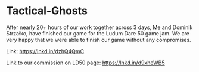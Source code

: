 # Tactical-Ghosts

After nearly 20+ hours of our work together across 3 days, Me and Dominik Strzałko, have finished our game for the Ludum Dare 50 game jam. We are very happy that we were able to finish our game without any compromises.

Link: https://lnkd.in/dzhQ4QmC

Link to our commission on LD50 page: https://lnkd.in/d9xheWB5
